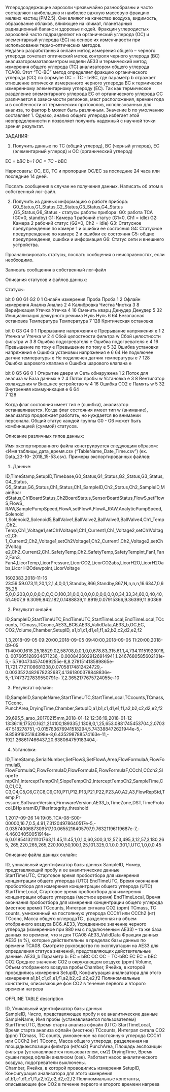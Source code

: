 Углеродсодержащие аэрозоли чрезвычайно разнообразны и часто составляют наибольшую и наиболее важную массовую фракцию мелких частиц   (PM2.5). Они влияют на качество воздуха, видимость, образование облаков, влияющее на климат, планетарный радиационный баланс и здоровье людей. Фракции углеродистых аэрозолей часто подразделяют на органический углерода (ОС) и элементарный углерода (ЕС) на основе их изменчивости при использовании термо-оптических методов.  
Недавно разработанный онлайн метод измерения общего – черного углерода сочетает оптический метод контроля черного углерода (BC) анализаторомаэталометром модели АЕ33 и термический метод измерения общего углерода (ТС) анализатором общего углерода TCA08.  Этот “TC-BC” метод определяет фракцию органического углерода (OC) по формуле OC = TC - b·BC, где параметр b отражает отношение оптически измеренного черного углерода ВС к термически измеренному элементарному углероду (EC). Так как термическое разделение элементарного углерода ЕС от органического углерода ОС различается в зависимости регионов, мест расположения, времен года и в особенности от термических протоколов, использованных для анализа, то фактор b может быть различным. Значение b по умолчанию составляет 1. Однако, анализ общего углерода избегает этой неопределенности и позволяет получить надежный с научной точки зрения результат.   

ЗАДАНИЯ:

1)  Получить данные по TC (общий углерод), BC (черный углерод), EC (элементарный углерод) и OC (органический углерод)

  EC = b*BC  b=1
  OC = TC - b*BC

Нарисовать:  OC, EC, TC и пропорции OC/EC за последние 24 часа или последние 14 дней.

Послать сообщения в случае не получения данных. Написать об этом в собственный лог-файл.

2) Получить из данных информацию о работе прибора:
  G0_Status,G1_Status,G2_Status,G3_Status,G4_Status ,G5_Status,G6_Status  - статусы работы прибора:
  G0: работа TCA  (G0=0, standby) 
  G1: Камера 1 рабочий статус (G1=0, Ch1 = idle) 
  G2: Камера 2 рабочий статус (G2=0, Ch2 = idle) 
  G3: Статусное предупреждение по камере 1 и ошибки ее состояния 
  G4: Статусное предупреждение по камере 2 и ошибки ее состояния 
  G5: общие предупреждения, ошибки и информация 
  G6: Статус сети и внешнего устройства. 

Проанализировать статусы, послать сообщения о неисправностях, если необходимо.

Записать сообщения в собственный лог-файл

Описания статусов и файлов данных:

Статусы:
 
  bit 0 	G0 			G1 		G2 
  0   1 Онлайн измерения 		Проба  		Проба 
  1   2 Офлайн измерения 		Анализ 		Анализ 
  2   4 Калибровка 		Чистка 		Чистка 
  3   8 Верификация 		Утечка 		Утечка 
  4  16 Сменить кварц 		Денудер 	Денудер 
  5  32 Инициализация дежурного режима Нуль 	Нуль 
  6  64 Безопасная остановка 	Температура 	Температура 
  7 128 Критическая остановка 
    
  bit 0 			G3 			G4 
  0   1 Прерывание напряжения e 		Прерывание напряжения e 
  1   2 Утечка w 				Утечка w 
  2   4 Сбой целостности фильтра w 	Сбой целостности фильтра w 
  3   8 Ошибка подогревателя e 		Ошибка подогревателя e 
  4  16 Превышение по току e 		Превышение по току e 
  5  32 Ошибка установки напряжения e 	Ошибка установки напряжения e 
  6  64 Не подключен датчик температуры e Не подключен датчик температуры e 
  7 128 Ошибка шарового клапана  e 	Ошибка шарового клапана e 

  bit 0 			G5 			G6 
  0   1 Открытие двери w 			Сеть обнаружена 
  1   2 Поток для анализа w 		База данных e 
  2   4 Поток пробы w 			Установка e 
  3   8 Вентилятор охлаждения w 		Внешнее устройство w 
  4  16 Ошибка CO2 e 			Память w 
  5  32 Внутренняя коммуникация e 
  6  64   
  7 128 

Когда флаг состояния имеет тип  e (ошибка), анализатор останавливается. Когда флаг состояния имеет тип w (внимание), анализатор продолжает работать, но нуждается во внимании персонала. Общий статус каждой группы  G0 - G6 может быть комбинацией (суммой) статусов. 



Описание различных типов данных:

Имя экспортированного файла конструируется следующим образом: «Имя таблицы_дата_время.csv (“TableName_Date_Time.csv”) (ex. Data_23-10- 2018_15-53.csv). Примеры экспортированных файлов:  

1)  Данные:

ID,TimeStamp,SetupID,Timebase,G0_Status,G1_Status,G2_Status,G3_Status,G4_Status,
G5_Status,G6_Status,Ch1_Status,Ch1_SampleID,Ch2_Status,Ch2_SampleID,MainBoar dStatus,Ch1BoardStatus,Ch2BoardStatus,SensorBoardStatus,FlowS,setFlowS,FlowS_ RAW,SamplePumpSpeed,FlowA,setFlowA,FlowA_RAW,AnalyticPumpSpeed,Solenoid 1,Solenoid2,Solenoid5,BallValve1,BallValve2,BallValve3,BallValve4,Ch1_Temp,Ch2_ Temp,Ch1_Voltage1,setCh1Voltage1,Ch1_Current1,Ch1_Voltage2,setCh1Voltage2,Ch 1_Current2,Ch2_Voltage1,setCh2Voltage1,Ch2_Current1,Ch2_Voltage2,setCh2Voltag e2,Ch2_Current2,Ch1_SafetyTemp,Ch2_SafetyTemp,SafetyTempInt,Fan1,Fan2,Fan3, Fan4,LicorTemp,LicorPressure,LicorCO2,LicorCO2abs,LicorH2O,LicorH2Oabs,Licor H2Odewpoint,LicorVoltage 

1602383,2018-11-16 23:59:59.073,11,20,1,2,1,4,0,0,1,Standby,866,Standby,867,N,n,n,n,16.6347,0,635,25 5,0,0,203,0,0,0,0,C,C,O,O,100,31,0,0,0,0,0,0,0,0,0,0,0,0,34,33,34,60,0,40,40,51.4907,9 9.3099,842.182,0.1488839,11.8919,0.07915366,9.36399,11.90369

2)  Результат онлайн: 

ID,SampleID,StartTimeUTC,EndTimeUTC,StartTimeLocal,EndTimeLocal,TCcounts,
TCmass,TCconc,AE33_BC6,AE33_ValidData,AE33_b,OC,EC, CO2,Volume,Chamber,SetupID, a1,b1,c1,d1,e1,f1,a2,b2,c2,d2,e2,f2 

1,3,2018-09-05 09:20:00,2018-09-05 09:40:00,2018-09-05 11:20:00,2018-09-05 11:40:00,1618.25,18529.02,58708,0,0,1,0,0,678.83,315.61,1,4,734.11151923016,0. 007605128934671236,-0.0008426029126914941,1.2467680585602101e-5,- 5.7904734574089255e-8,8.278151418589865e- 11,721.7721108681338,0.07058174812424729,- 0.0033522482678232687,4.1361800378848836e-5,-1.7473727839550791e- 7,2.3652177675724055e-10

3)  Результат офлайн: 

ID,SampleID,SampleName,StartTimeUTC,StartTimeLocal,TCcounts,TCmass,TCconc, PunchArea,DryingTime,Chamber,SetupID,a1,b1,c1,d1,e1,f1,a2,b2,c2,d2,e2,f2

39,695,5_arso_20170215mm,2018-01-12 12:36:19,2018-01-12 13:36:19,17520.1621,214100,189335,1.1308,0,1,25,653.0881745453704,2.070347 518278751,-0.015783676941518294,5.743388472621944e-5,- 9.85991925184398e-8,6.435298788574163e-11,- 1921.268617466437,20.638064759183404,-

4) Установки: 

ID,TimeStamp,SerialNumber,SetFlowS,SetFlowA,Area,FlowFormulaA,FlowFormulaB,
FlowFormulaC,FlowFormulaD,FlowFormulaE,FlowFormulaF,CCch1,CCch2,SlopeTe mpCh1,InterceptTempCh1,SlopeTempCh2,InterceptTempCh2,SampleTime,C0,C1,C2,
C3,C4,C5,C6,C7,C8,C9,C10,P11,P12,P13,P21,P22,P23,A0,A2,A3,FlowRepStd,Temp,Pr essure,SoftwareVersion,FirmwareVersion,AE33_b,TimeZone,DST,TimeProtocol,BHp aramID,FilterIntegrity_threshold 

1,2017-09-26 14:19:05,TCA-08-S00-00000,16.7,0.5,4.91,7.31204978640517e-5,- 0.0357400687309517,10.0655216405797,9.76321196119687e-7,- 4.46034050051914e- 6,0.0185413211101763,11.45,11.45,1,0,1,0,60,300,3,12,57,3,495,3,12,57,3,180,265, 265,220,265,265,220,100,50,100,1,25,101.325,0.1.0.0,301,1,UTC,1,0,0,0.45 


Описание файла данных онлайн: 

  ID, уникальный идентификатор базы данных 
  SampleID, Номер, представляющий пробу и ее аналитические данные  
  StartTimeUTC, Стартовое время пробоотбора для измерения концентрации общего углерода (UTC) 
  EndTimeUTC, Время окончания пробоотбора для измерения концентрации общего углерода (UTC) 
  StartTimeLocal, Стартовое время пробоотбора для измерения концентрации общего углерода (местное время) 
  EndTimeLocal, Время окончания пробоотбора для измерения концентрации общего углерода (местное время) 
  TCcounts, Интеграл сигнала CO2 (ppm) 
  TCmass, TC counts, умноженный на постоянную углерода CCCh1 или CCCh2 (нг) 
  TCconc, Масса общего углеродаTC , разделенная на объем отобранного воздуха 
  BC6_AE33, Усредненное значение черного углерода (измеренное при 880 нм с подключенным АЕ33) – та же база данных по времени, что и для TCA08 AE33_ValidData Фракция данных AE33 (в %), которые действительны в пределах базы данных по времени ТСА08. Смотрите руководство по эксплуатации на AE33 для определения статуса значений, представляющих действительные данные. 
  AE33_b Параметр b: EC = bBC 
  OC OC = TC-bBC
  EC EC = bBC 
  CO2 Среднее значение СО2 в окружающем воздухе (ppm) 
  Volume, Объем отобранного воздуха пробы 
  Chamber, Ячейка, в которой проводились измерения 
  SetupID, Конфигурация анализатора для этого измерения a1,b1,c1,d1,e1,f1,a2,b2,c2,d2,e2,f2 Полиномиальные константы, описывающие фон                   СО2 в течение первого и второго времени нагрева 

 
OFFLINE TABLE description 

  ID, Уникальный идентификатор базы данных   
  SampleID, Число, представляющее пробу и ее аналитические данные  
  SampleName, Имя пробы (устанавливается пользователем) 
  StartTimeUTC, Время старта анализа офлайн (UTC) 
  StartTimeLocal, Время старта анализа офлайн (местное) 
  TCcounts, Интеграл сигала CO2 (ppm) 
  TCmass, TC counts, умноженное на постоянную углерода  CCCh1 или CCCh2 (нг) 
  TCconc, Масса общего углерода, разделенная на площадьэкспозиции  фильтра (нг/см2) PunchArea, Площадь экспозиции фильтра (устанавливается пользователем, см2) DryingTime, Время сушки перед офлайн анализом (сек). Работает насос аналитического воздуха, подогреватели выключены.  
  Chamber, Ячейка, в которой проводились измерения 
  SetupID, Конфигурация анализатора для этого измерения a1,b1,c1,d1,e1,f1,a2,b2,c2,d2,e2,f2 Полиномиальные константы, описывающие фон                      СО2 в течение первого и второго времени нагрева 
